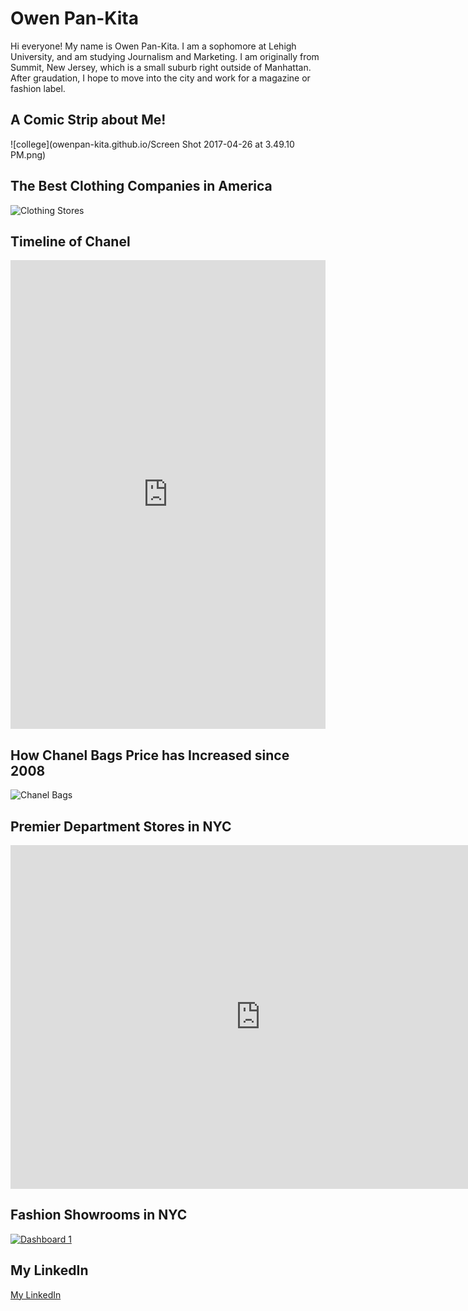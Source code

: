 # Owen Pan-Kita

Hi everyone! My name is Owen Pan-Kita. I am a sophomore at Lehigh University, and am studying Journalism and Marketing. I am originally from Summit, New Jersey, which is a small suburb right outside of Manhattan. After graudation, I hope to move into the city and work for a magazine or fashion label.



## A Comic Strip about Me!

![college](owenpan-kita.github.io/Screen Shot 2017-04-26 at 3.49.10 PM.png)

## The Best Clothing Companies in America
![Clothing Stores](owenpan-kita.github.io/02.14.2019.png)

## Timeline of Chanel
<iframe src='https://cdn.knightlab.com/libs/timeline3/latest/embed/index.html?source=1QfKp1MOdoRBmw43Mj8FkqiAFsF8ZuQmvc_NVIsQbq7U&font=Default&lang=en&initial_zoom=2&height=650' width='100%' height='750' webkitallowfullscreen mozallowfullscreen allowfullscreen frameborder='0'></iframe>

## How Chanel Bags Price has Increased since 2008
![Chanel Bags](owenpan-kita.github.io/yay.png)

## Premier Department Stores in NYC
<iframe width="800" height="550" scrolling="no" frameborder="no" src="https://fusiontables.google.com/embedviz?q=select+col5+from+1AudmrmeWQ7EZjb7r9TONr2YebVPYWfDzyo4efCKF&amp;viz=MAP&amp;h=false&amp;lat=40.75790535097049&amp;lng=-73.978317&amp;t=1&amp;z=15&amp;l=col5&amp;y=2&amp;tmplt=3&amp;hml=TWO_COL_LAT_LNG"></iframe>

## Fashion Showrooms in NYC
<md>
<div class='tableauPlaceholder' id='viz1493838194592' style='position: relative'><noscript><a href='#'><img alt='Dashboard 1 ' src='https:&#47;&#47;public.tableau.com&#47;static&#47;images&#47;ny&#47;nycshowrooms102&#47;Dashboard1&#47;1_rss.png' style='border: none' /></a></noscript><object class='tableauViz'  style='display:none;'><param name='host_url' value='https%3A%2F%2Fpublic.tableau.com%2F' /> <param name='site_root' value='' /><param name='name' value='nycshowrooms102&#47;Dashboard1' /><param name='tabs' value='no' /><param name='toolbar' value='yes' /><param name='static_image' value='https:&#47;&#47;public.tableau.com&#47;static&#47;images&#47;ny&#47;nycshowrooms102&#47;Dashboard1&#47;1.png' /> <param name='animate_transition' value='yes' /><param name='display_static_image' value='yes' /><param name='display_spinner' value='yes' /><param name='display_overlay' value='yes' /><param name='display_count' value='yes' /></object></div>                <script type='text/javascript'>                    var divElement = document.getElementById('viz1493838194592');                    var vizElement = divElement.getElementsByTagName('object')[0];                    vizElement.style.minWidth='424px';vizElement.style.maxWidth='654px';vizElement.style.width='100%';vizElement.style.minHeight='629px';vizElement.style.maxHeight='929px';vizElement.style.height=(divElement.offsetWidth*0.75)+'px';                    var scriptElement = document.createElement('script');                    scriptElement.src = 'https://public.tableau.com/javascripts/api/viz_v1.js';                    vizElement.parentNode.insertBefore(scriptElement, vizElement);                </script>
</md>

## My LinkedIn
[My LinkedIn](https://www.linkedin.com/in/owen-caroline-pan-kita-9571a9128 "My LinkedIn")   

